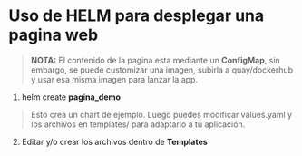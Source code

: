 # Uso de HELM para desplegar una pagina web
> **NOTA:** El contenido de la pagina esta mediante un **ConfigMap**, sin embargo, se puede customizar una imagen, subirla a quay/dockerhub y usar esa misma imagen para lanzar la app.

1) helm create **pagina_demo**
> Esto crea un chart de ejemplo. Luego puedes modificar values.yaml y los archivos en templates/ para adaptarlo a tu aplicación.
2) Editar y/o crear los archivos dentro de **Templates**
 
